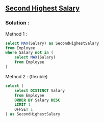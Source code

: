 ## [Second Highest Salary](https://leetcode.com/problems/second-highest-salary)

### Solution :

Method 1 :
```sql
select MAX(Salary) as SecondHighestSalary 
from Employee
where Salary not in (
    select MAX(Salary)
    from Employee
)
```

Method 2 : (flexible)
```sql
select (
    select DISTINCT Salary
    from Employee
    ORDER BY Salary DESC
    LIMIT 1
    OFFSET 1
) as SecondHighestSalary
```